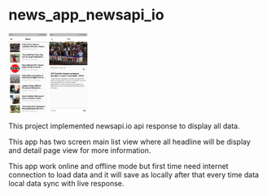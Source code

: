 # news_app_newsapi_io

<div align="left" width="100%">

 <img src="/ss/image1.JPEG" width="15%"/> 
 <img src="/ss/image2.JPEG" width="15%"/>
</div>

This project implemented newsapi.io api response to display all data.

This app has two screen main list view where all headline will be display and 
detail page view for more information.

This app work online and offline mode but first time need internet connection to load data and it will save as locally 
after that every time data local data sync with live response.



